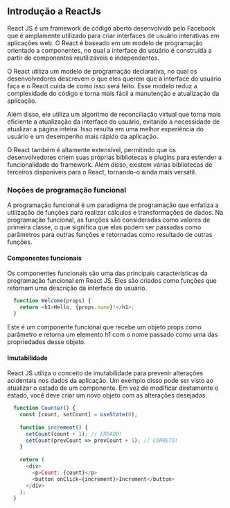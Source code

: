 ## Introdução a ReactJs

React JS é um framework de código aberto desenvolvido pelo Facebook que é amplamente utilizado para criar interfaces de usuário interativas em aplicações web. O React é baseado em um modelo de programação orientado a componentes, no qual a interface do usuário é construída a partir de componentes reutilizáveis e independentes.

O React utiliza um modelo de programação declarativa, no qual os desenvolvedores descrevem o que eles querem que a interface do usuário faça e o React cuida de como isso será feito. Esse modelo reduz a complexidade do código e torna mais fácil a manutenção e atualização da aplicação.

Além disso, ele utiliza um algoritmo de reconciliação virtual que torna mais eficiente a atualização da interface do usuário, evitando a necessidade de atualizar a página inteira. Isso resulta em uma melhor experiência do usuário e um desempenho mais rápido da aplicação.

O React também é altamente extensível, permitindo que os desenvolvedores criem suas próprias bibliotecas e plugins para estender a funcionalidade do framework. Além disso, existem várias bibliotecas de terceiros disponíveis para o React, tornando-o ainda mais versátil.

### Noções de programação funcional

A programação funcional é um paradigma de programação que enfatiza a utilização de funções para realizar cálculos e transformações de dados. Na programação funcional, as funções são consideradas como valores de primeira classe, o que significa que elas podem ser passadas como parâmetros para outras funções e retornadas como resultado de outras funções.

#### Componentes funcionais

Os componentes funcionais são uma das principais características da programação funcional em React JS. Eles são criados como funções que retornam uma descrição da interface do usuário.

```javascript
  function Welcome(props) {
    return <h1>Hello, {props.name}!</h1>;
  }
```

Este é um componente funcional que recebe um objeto props como parâmetro e retorna um elemento h1 com o nome passado como uma das propriedades desse objeto.

#### Imutabilidade

React JS utiliza o conceito de imutabilidade para prevenir alterações acidentais nos dados da aplicação. Um exemplo disso pode ser visto ao atualizar o estado de um componente. Em vez de modificar diretamente o estado, você deve criar um novo objeto com as alterações desejadas.

```javascript
  function Counter() {
    const [count, setCount] = useState(0);
    
    function increment() {
      setCount(count + 1); // ERRADO!
      setCount(prevCount => prevCount + 1); // CORRETO!
    }
    
    return (
      <div>
        <p>Count: {count}</p>
        <button onClick={increment}>Increment</button>
      </div>
    );
  }
```
